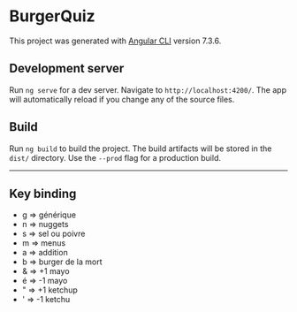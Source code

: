 # BurgerQuiz

This project was generated with [Angular CLI](https://github.com/angular/angular-cli) version 7.3.6.

## Development server

Run `ng serve` for a dev server. Navigate to `http://localhost:4200/`. The app will automatically reload if you change any of the source files.

## Build

Run `ng build` to build the project. The build artifacts will be stored in the `dist/` directory. Use the `--prod` flag for a production build.

------
## Key binding

- g => générique
- n => nuggets
- s => sel ou poivre
- m => menus
- a => addition
- b => burger de la mort
- & => +1 mayo
- é => -1 mayo
- " => +1 ketchup
- ' => -1 ketchu
